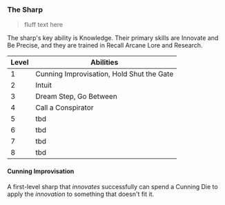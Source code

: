 ### The Sharp

> fluff text here

The sharp's key ability is Knowledge. Their primary skills are Innovate and Be Precise, and they are trained in Recall Arcane Lore and Research.

| Level | Abilities |
| ----- | --------- |
| 1 | Cunning Improvisation, Hold Shut the Gate |
| 2 | Intuit |
| 3 | Dream Step, Go Between |
| 4 | Call a Conspirator |
| 5 | tbd |
| 6 | tbd |
| 7 | tbd |
| 8 | tbd |

#### Cunning Improvisation
A first-level sharp that _innovates_ successfully can spend a Cunning Die to apply the _innovation_ to something that doesn't fit it.
